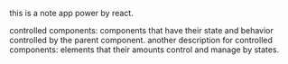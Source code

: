 

this is a note app power by react.



controlled components: components that have their state and behavior controlled by the parent component.
another description for controlled components: elements that their amounts control and manage by states.